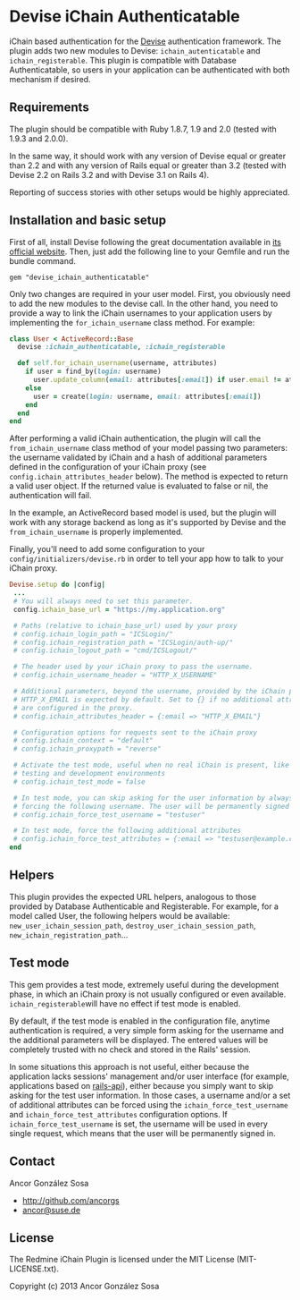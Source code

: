 Devise iChain Authenticatable
=============================

iChain based authentication for the
[Devise](http://github.com/plataformatec/devise) authentication framework.
The plugin adds two new modules to Devise: `ichain_autenticatable` and
`ichain_registerable`. This plugin is compatible with Database Authenticatable,
so users in your application can be authenticated with both mechanism if
desired.

Requirements
------------

The plugin should be compatible with Ruby 1.8.7, 1.9 and 2.0 (tested with
1.9.3 and 2.0.0).

In the same way, it should work with any version of Devise equal or greater than 2.2
and with any version of Rails equal or greater than 3.2 (tested with Devise 2.2
on Rails 3.2 and with Devise 3.1 on Rails 4).

Reporting of success stories with other setups would be highly appreciated.

Installation and basic setup
---------------------------

First of all, install Devise following the great documentation available in
[its official website](http://github.com/plataformatec/devise). Then, just add
the following line to your Gemfile and run the bundle command.

    gem "devise_ichain_authenticatable"

Only two changes are required in your user model. First, you obviously need to
add the new modules to the devise call. In the other hand, you need to provide
a way to link the iChain usernames to your application users by implementing
the `for_ichain_username` class method. For example:

```ruby
class User < ActiveRecord::Base
  devise :ichain_authenticatable, :ichain_registerable

  def self.for_ichain_username(username, attributes)
    if user = find_by(login: username)
      user.update_column(email: attributes[:email]) if user.email != attributes[:email]
    else
      user = create(login: username, email: attributes[:email])
    end
  end
end
```

After performing a valid iChain authentication, the plugin will call the
`from_ichain_username` class method of your model
passing two parameters: the username validated by iChain and a hash of
additional parameters defined in the configuration of your iChain proxy
(see `config.ichain_attributes_header` below).
The method is expected to return a valid user object. If the returned
value is evaluated to false or nil, the authentication will fail.

In the example, an ActiveRecord based model is used, but the plugin will
work with any storage backend as long as it's supported by Devise and
the `from_ichain_username` is properly implemented.

Finally, you'll need to add some configuration to your
`config/initializers/devise.rb` in order to tell your app how to talk
to your iChain proxy.

```ruby
Devise.setup do |config|
 ...
 # You will always need to set this parameter.
 config.ichain_base_url = "https://my.application.org"

 # Paths (relative to ichain_base_url) used by your proxy
 # config.ichain_login_path = "ICSLogin/"
 # config.ichain_registration_path = "ICSLogin/auth-up/"
 # config.ichain_logout_path = "cmd/ICSLogout/"

 # The header used by your iChain proxy to pass the username.
 # config.ichain_username_header = "HTTP_X_USERNAME"

 # Additional parameters, beyond the username, provided by the iChain proxy.
 # HTTP_X_EMAIL is expected by default. Set to {} if no additional attributes
 # are configured in the proxy.
 # config.ichain_attributes_header = {:email => "HTTP_X_EMAIL"}

 # Configuration options for requests sent to the iChain proxy
 # config.ichain_context = "default"
 # config.ichain_proxypath = "reverse"

 # Activate the test mode, useful when no real iChain is present, like in
 # testing and development environments
 # config.ichain_test_mode = false

 # In test mode, you can skip asking for the user information by always
 # forcing the following username. The user will be permanently signed in.
 # config.ichain_force_test_username = "testuser"

 # In test mode, force the following additional attributes
 # config.ichain_force_test_attributes = {:email => "testuser@example.com"}
end
```

Helpers
-------

This plugin provides the expected URL helpers, analogous to those provided by
Database Authenticable and Registerable. For example, for a model called User,
the following helpers would be available: `new_user_ichain_session_path`,
`destroy_user_ichain_session_path`, `new_ichain_registration_path`...

Test mode
---------

This gem provides a test mode, extremely useful during the development
phase, in which an iChain proxy is not usually configured or even available.
```ichain_registerable```will have no effect if test mode is enabled.

By default, if the test mode is enabled in the configuration file, anytime
authentication is required, a very simple form asking for the username and the
additional parameters will be displayed. The entered values will be completely
trusted with no check and stored in the Rails' session.

In some situations this approach is not useful, either because the application
lacks sessions' management and/or user interface (for example, applications
based on [rails-api](https://github.com/rails-api/rails-api)), either because
you simply want to skip asking for the test user information. In those
cases, a username and/or a set of additional attributes can be forced using the
```ichain_force_test_username``` and ```ichain_force_test_attributes```
configuration options. If ```ichain_force_test_username``` is set, the username
will be used in every single request, which means that the user will be
permanently signed in.

Contact
-------

Ancor González Sosa

* http://github.com/ancorgs
* ancor@suse.de

License
-------

The Redmine iChain Plugin is licensed under the MIT License (MIT-LICENSE.txt).

Copyright (c) 2013 Ancor González Sosa
